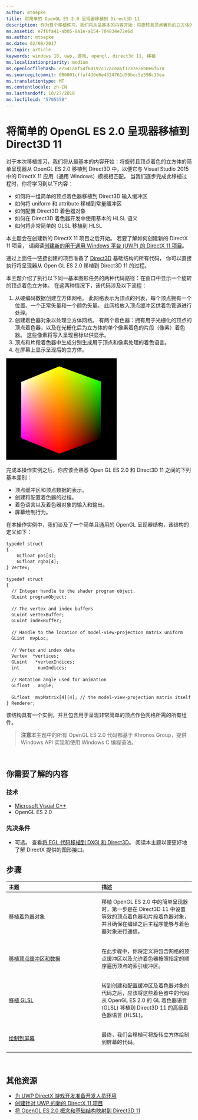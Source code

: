 ```yaml
---
author: mtoepke
title: 将简单的 OpenGL ES 2.0 呈现器移植到 Direct3D 11
description: 作为首个移植练习，我们将从最基本的内容开始：将旋转且顶点着色的立方体的简单呈现器从 OpenGL ES 2.0 移植到 Direct3D 中，以便它与 Visual Studio 2015 中的 DirectX 11 应用（通用 Windows）模板相匹配。
ms.assetid: e7f6fa41-ab05-8a1e-a154-704834e72e6d
ms.author: mtoepke
ms.date: 02/08/2017
ms.topic: article
keywords: windows 10, uwp, 游戏, opengl, direct3d 11, 移植
ms.localizationpriority: medium
ms.openlocfilehash: e7541a8f54f64197c17acea5f1737e36b0e6f670
ms.sourcegitcommit: 086001cffaf436e6e4324761d59bcc5e598c15ea
ms.translationtype: MT
ms.contentlocale: zh-CN
ms.lasthandoff: 10/27/2018
ms.locfileid: "5705550"
---
```

# <a name="port-a-simple-opengl-es-20-renderer-to-direct3d-11"></a>将简单的 OpenGL ES 2.0 呈现器移植到 Direct3D 11



对于本次移植练习，我们将从最基本的内容开始：将旋转且顶点着色的立方体的简单呈现器从 OpenGL ES 2.0 移植到 Direct3D 中，以便它与 Visual Studio 2015 中的 DirectX 11 应用（通用 Windows）模板相匹配。 当我们逐步完成此移植过程时，你将学习到以下内容：

-   如何将一组简单的顶点着色器移植到 Direct3D 输入缓冲区
-   如何将 uniform 和 attribute 移植到常量缓冲区
-   如何配置 Direct3D 着色器对象
-   如何在 Direct3D 着色器开发中使用基本的 HLSL 语义
-   如何将非常简单的 GLSL 移植到 HLSL

本主题会在创建新的 DirectX 11 项目之后开始。 若要了解如何创建新的 DirectX 11 项目， 请阅读[创建新的用于通用 Windows 平台 (UWP) 的 DirectX 11 项目](user-interface.md)。

通过上面任一链接创建的项目准备了 [Direct3D](https://msdn.microsoft.com/library/windows/desktop/ff476345) 基础结构的所有代码， 你可以直接执行将呈现器从 Open GL ES 2.0 移植到 Direct3D 11 的过程。

本主题介绍了执行以下同一基本图形任务的两种代码路径：在窗口中显示一个旋转的顶点着色立方体。 在这两种情况下，该代码涉及以下流程：

1.  从硬编码数据创建立方体网格。 此网格表示为顶点的列表，每个顶点拥有一个位置、一个正常矢量和一个颜色矢量。 此网格放入顶点缓冲区供着色管道进行处理。
2.  创建着色器对象以处理立方体网格。 有两个着色器：拥有用于光栅化的顶点的顶点着色器，以及在光栅化后为立方体的单个像素着色的片段（像素）着色器。 这些像素将写入呈现目标以供显示。
3.  顶点和片段着色器中生成分别生成用于顶点和像素处理的着色语言。
4.  在屏幕上显示呈现后的立方体。

![简单的 OpenGL 立方体](images/simple-opengl-cube.png)

完成本操作实例之后，你应该会熟悉 Open GL ES 2.0 和 Direct3D 11 之间的下列基本差别：

-   顶点缓冲区和顶点数据的表示。
-   创建和配置着色器的过程。
-   着色语言以及着色器对象的输入和输出。
-   屏幕绘制行为。

在本操作实例中，我们谈及了一个简单且通用的 OpenGL 呈现器结构，该结构的定义如下：

``` syntax
typedef struct 
{
    GLfloat pos[3];        
    GLfloat rgba[4];
} Vertex;

typedef struct
{
  // Integer handle to the shader program object.
  GLuint programObject;

  // The vertex and index buffers
  GLuint vertexBuffer;
  GLuint indexBuffer;

  // Handle to the location of model-view-projection matrix uniform
  GLint  mvpLoc; 
   
  // Vertex and index data
  Vertex  *vertices;
  GLuint   *vertexIndices;
  int       numIndices;

  // Rotation angle used for animation
  GLfloat   angle;

  GLfloat  mvpMatrix[4][4]; // the model-view-projection matrix itself
} Renderer;
```

该结构具有一个实例，并且包含用于呈现非常简单的顶点作色网格所需的所有组件。

> **注意**本主题中的所有 OpenGL ES 2.0 代码都基于 Khronos Group，提供 Windows API 实现和使用 Windows C 编程语法。

 

## <a name="what-you-need-to-know"></a>你需要了解的内容


### <a name="technologies"></a>技术

-   [Microsoft Visual C++](http://msdn.microsoft.com/library/vstudio/60k1461a.aspx)
-   OpenGL ES 2.0

### <a name="prerequisites"></a>先决条件

-   可选。 查看[将 EGL 代码移植到 DXGI 和 Direct3D](moving-from-egl-to-dxgi.md)。 阅读本主题以便更好地了解 DirectX 提供的图形接口。

## <a name="span-idkeylinksstepsheadingspansteps"></a><span id="keylinks_steps_heading"></span>步骤


<table>
<colgroup>
<col width="50%" />
<col width="50%" />
</colgroup>
<thead>
<tr class="header">
<th align="left">主题</th>
<th align="left">描述</th>
</tr>
</thead>
<tbody>
<tr class="odd">
<td align="left"><p><a href="port-the-shader-config.md">移植着色器对象</a></p></td>
<td align="left"><p>移植 OpenGL ES 2.0 中的简单呈现器时，第一步是在 Direct3D 11 中设置等效的顶点着色器和片段着色器对象，并且确保在编译之后主程序能够与着色器对象进行通信。</p></td>
</tr>
<tr class="even">
<td align="left"><p><a href="port-the-vertex-buffers-and-data-config.md">移植顶点缓冲区和数据</a></p></td>
<td align="left"><p>在此步骤中，你将定义将包含网格的顶点缓冲区以及允许着色器按照指定的顺序遍历顶点的索引缓冲区。</p></td>
</tr>
<tr class="odd">
<td align="left"><p><a href="port-the-glsl.md">移植 GLSL</a></p></td>
<td align="left"><p>转到创建和配置缓冲区及着色器对象的代码之后，应该将这些着色器中的代码从 OpenGL ES 2.0 的 GL 着色器语言 (GLSL) 移植到 Direct3D 11 的高级着色器语言 (HLSL)。</p></td>
</tr>
<tr class="even">
<td align="left"><p><a href="draw-to-the-screen.md">绘制到屏幕</a></p></td>
<td align="left"><p>最终，我们会移植可将旋转立方体绘制到屏幕的代码。</p></td>
</tr>
</tbody>
</table>

 

## <a name="span-idadditionalresourcesspanadditional-resources"></a><span id="additional_resources"></span>其他资源


-   [为 UWP DirectX 游戏开发准备开发人员环境](prepare-your-dev-environment-for-windows-store-directx-game-development.md)
-   [创建针对 UWP 的新的 DirectX 11 项目](user-interface.md)
-   [将 OpenGL ES 2.0 概念和基础结构映射到 Direct3D 11](map-concepts-and-infrastructure.md)

 

 




